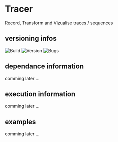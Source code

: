 # Tracer
Record, Transform and Vizualise traces / sequences

## versioning infos
![Build](https://img.shields.io/badge/build-alpha-yellowgreen.svg)
![Version](https://img.shields.io/badge/version-0.1.0-blue.svg)
![Bugs](https://img.shields.io/badge/bug_report-0-brightgreen.svg)

## dependance information
comming later ...

## execution information
comming later ...

## examples
comming later ...
